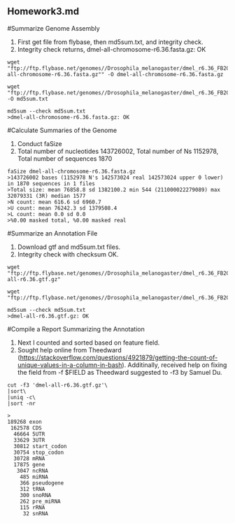 ## Homework3.md

#Summarize Genome Assembly 
1) First get file from flybase, then md5sum.txt, and integrity check. 
2) Integrity check returns, dmel-all-chromosome-r6.36.fasta.gz: OK
```
wget "ftp://ftp.flybase.net/genomes//Drosophila_melanogaster/dmel_r6.36_FB2020_05/fasta/dmel-all-chromosome-r6.36.fasta.gz"" -O dmel-all-chromosome-r6.36.fasta.gz

wget "ftp://ftp.flybase.net/genomes//Drosophila_melanogaster/dmel_r6.36_FB2020_05/fasta/md5sum.txt" -O md5sum.txt

md5sum --check md5sum.txt
>dmel-all-chromosome-r6.36.fasta.gz: OK
```
#Calculate Summaries of the Genome
1) Conduct faSize
2) Total number of nucleotides 143726002, Total number of Ns 1152978, Total number of sequences 1870
```
faSize dmel-all-chromosome-r6.36.fasta.gz
>143726002 bases (1152978 N's 142573024 real 142573024 upper 0 lower) in 1870 sequences in 1 files
>Total size: mean 76858.8 sd 1382100.2 min 544 (211000022279089) max 32079331 (3R) median 1577
>N count: mean 616.6 sd 6960.7
>U count: mean 76242.3 sd 1379508.4
>L count: mean 0.0 sd 0.0
>%0.00 masked total, %0.00 masked real
```

#Summarize an Annotation File
1) Download gtf and md5sum.txt files. 
2) Integrity check with checksum OK. 
```
wget "ftp://ftp.flybase.net/genomes//Drosophila_melanogaster/dmel_r6.36_FB2020_05/gtf/dmel-all-r6.36.gtf.gz"

wget "ftp://ftp.flybase.net/genomes//Drosophila_melanogaster/dmel_r6.36_FB2020_05/gtf/md5sum.txt"

md5sum --check md5sum.txt
>dmel-all-r6.36.gtf.gz: OK 
```
#Compile a Report Summarizing the Annotation

1) Next I counted and sorted based on feature field. 
2) Sought help online from Theedward (https://stackoverflow.com/questions/4921879/getting-the-count-of-unique-values-in-a-column-in-bash). Additinally, received help on fixing the field from -f $FIELD as Theedward suggested to -f3 by Samuel Du. 

```
cut -f3 'dmel-all-r6.36.gtf.gz'\
|sort\
|uniq -c\
|sort -nr

>
189268 exon
 162578 CDS
  46664 5UTR
  33629 3UTR
  30812 start_codon
  30754 stop_codon
  30728 mRNA
  17875 gene
   3047 ncRNA
    485 miRNA
    366 pseudogene
    312 tRNA
    300 snoRNA
    262 pre_miRNA
    115 rRNA
     32 snRNA
```
